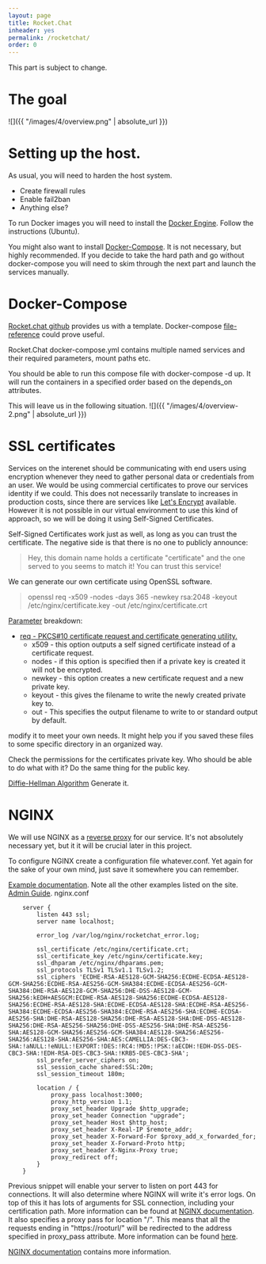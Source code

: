 ```yaml
---
layout: page
title: Rocket.Chat
inheader: yes
permalink: /rocketchat/
order: 0
---
```


This part is subject to change.

# The goal

![]({{ "/images/4/overview.png" | absolute_url }})

# Setting up the host.

As usual, you will need to harden the host system.

* Create firewall rules
* Enable fail2ban
* Anything else?

To run Docker images you will need to install the [Docker Engine](https://docs.docker.com/install/linux/docker-ce/ubuntu/). Follow the instructions (Ubuntu). 

You might also want to install [Docker-Compose](https://docs.docker.com/compose/install/). It is not necessary, but highly recommended. If you decide to take the hard path and go without docker-compose you will need to skim through the next part and launch the services manually.


# Docker-Compose

[Rocket.chat github](https://github.com/RocketChat/Rocket.Chat/blob/develop/docker-compose.yml) provides us with a template. Docker-compose [file-reference](https://docs.docker.com/compose/compose-file/compose-file-v2/) could prove useful.

Rocket.Chat docker-compose.yml contains multiple named services and their required parameters, mount paths etc.

You should be able to run this compose file with docker-compose -d up. It will run the containers in a specified order based on the depends_on attributes.

This will leave us in the following situation.
![]({{ "/images/4/overview-2.png" | absolute_url }})

# SSL certificates

Services on the interenet should be communicating with end users using encryption whenever they need to gather personal data or credentials from an user.
We would be using commercial certificates to prove our services identity if we could. This does not necessarily translate to increases in production costs, since there are services like [Let's Encrypt](https://letsencrypt.org/) available. However it is not possible in our virtual environment to use this kind of approach, so we will be doing it using Self-Signed Certificates.

Self-Signed Certificates work just as well, as long as you can trust the certificate. The negative side is that there is no one to publicly announce:

> Hey, this domain name holds a certificate "certificate" and the one served to you seems to match it! You can trust this service!

We can generate our own certificate using OpenSSL software.

> openssl req -x509 -nodes -days 365 -newkey rsa:2048 -keyout /etc/nginx/certificate.key -out /etc/nginx/certificate.crt

[Parameter](https://linux.die.net/man/1/openssl) breakdown:
*  [req - PKCS#10 certificate request and certificate generating utility.](https://linux.die.net/man/1/req)  
    * x509 - this option outputs a self signed certificate instead of a certificate request. 
    * nodes - if this option is specified then if a private key is created it will not be encrypted.
    * newkey - this option creates a new certificate request and a new private key.
    * keyout - this gives the filename to write the newly created private key to.
    * out - This specifies the output filename to write to or standard output by default.

modify it to meet your own needs. It might help you if you saved these files to some specific directory in an organized way.

Check the permissions for the certificates private key. Who should be able to do what with it?
Do the same thing for the public key.

[Diffie-Hellman Algorithm](https://wiki.openssl.org/index.php/Diffie_Hellman) Generate it. 

# NGINX

We will use NGINX as a [reverse proxy](https://en.wikipedia.org/wiki/Reverse_proxy) for our service. It's not absolutely necessary yet, but it it will be crucial later in this project.

To configure NGINX create a configuration file whatever.conf. Yet again for the sake of your own mind, just save it somewhere you can remember.

[Example documentation](https://www.nginx.com/resources/wiki/start/topics/examples/full/). Note all the other examples listed on the site.
[Admin Guide](https://docs.nginx.com/nginx/admin-guide/).
nginx.conf
```
    server {
        listen 443 ssl;
        server name localhost;

        error_log /var/log/nginx/rocketchat_error.log;

        ssl_certificate /etc/nginx/certificate.crt;
        ssl_certificate_key /etc/nginx/certificate.key;
        ssl_dhparam /etc/nginx/dhparams.pem;
        ssl_protocols TLSv1 TLSv1.1 TLSv1.2;
        ssl_ciphers 'ECDHE-RSA-AES128-GCM-SHA256:ECDHE-ECDSA-AES128-GCM-SHA256:ECDHE-RSA-AES256-GCM-SHA384:ECDHE-ECDSA-AES256-GCM-SHA384:DHE-RSA-AES128-GCM-SHA256:DHE-DSS-AES128-GCM-SHA256:kEDH+AESGCM:ECDHE-RSA-AES128-SHA256:ECDHE-ECDSA-AES128-SHA256:ECDHE-RSA-AES128-SHA:ECDHE-ECDSA-AES128-SHA:ECDHE-RSA-AES256-SHA384:ECDHE-ECDSA-AES256-SHA384:ECDHE-RSA-AES256-SHA:ECDHE-ECDSA-AES256-SHA:DHE-RSA-AES128-SHA256:DHE-RSA-AES128-SHA:DHE-DSS-AES128-SHA256:DHE-RSA-AES256-SHA256:DHE-DSS-AES256-SHA:DHE-RSA-AES256-SHA:AES128-GCM-SHA256:AES256-GCM-SHA384:AES128-SHA256:AES256-SHA256:AES128-SHA:AES256-SHA:AES:CAMELLIA:DES-CBC3-SHA:!aNULL:!eNULL:!EXPORT:!DES:!RC4:!MD5:!PSK:!aECDH:!EDH-DSS-DES-CBC3-SHA:!EDH-RSA-DES-CBC3-SHA:!KRB5-DES-CBC3-SHA';
        ssl_prefer_server_ciphers on;
        ssl_session_cache shared:SSL:20m;
        ssl_session_timeout 180m;

        location / {
            proxy_pass localhost:3000;
            proxy_http_version 1.1;
            proxy_set_header Upgrade $http_upgrade;
            proxy_set_header Connection "upgrade";
            proxy_set_header Host $http_host;
            proxy_set_header X-Real-IP $remote_addr;
            proxy_set_header X-Forward-For $proxy_add_x_forwarded_for;
            proxy_set_header X-Forward-Proto http;
            proxy_set_header X-Nginx-Proxy true;
            proxy_redirect off;
        }
    }
```
Previous snippet will enable your server to listen on port 443 for connections. It will also determine where NGINX will write it's error logs. On top of this it has lots of arguments for SSL connection, including your certification path. More information can be found at [NGINX documentation](https://docs.nginx.com/nginx/admin-guide/security-controls/terminating-ssl-http/). It also specifies a proxy pass for location "/". This means that all the requests ending in "https://rooturl/" will be redirected to the address specified in proxy_pass attribute. More information can be found [here](https://docs.nginx.com/nginx/admin-guide/web-server/reverse-proxy/).

[NGINX documentation](https://nginx.org/en/docs/http/configuring_https_servers.html) contains more information.


